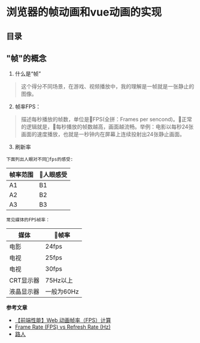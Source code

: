 # 浏览器的帧动画和vue动画的实现

## 目录


## "帧"的概念

1. 什么是“帧”
> 这个得分不同场景，在游戏、视频播放中，我的理解是一帧就是一张静止的图像。

2. 帧率FPS：
> 描述每秒播放的帧数，单位是FPS(全拼：Frames per sencond)。正常的逻辑就是，每秒播放的帧数越高，画面越流畅。举例：电影以每秒24张画面的速度播放，也就是一秒钟内在屏幕上连续投射出24张静止画面。

3. 刷新率
> 



`下面列出人眼对不同fps的感受: `

帧率范围 | 人眼感受 |
---------|----------|
 A1 | B1 | 
 A2 | B2 | 
 A3 | B3 |

`常见媒体的FPS帧率：`

媒体 | 帧率 |
---------|----------|
 电影 | 24fps | 
 电视 | 25fps | 
 电视 | 30fps |
 CRT显示器 | 75Hz以上 |
 液晶显示器 | 一般为60Hz |








**参考文章**
- [【前端性能】Web 动画帧率（FPS）计算](https://www.cnblogs.com/coco1s/p/8029582.html)
- [Frame Rate (FPS) vs Refresh Rate (Hz)](https://www.avadirect.com/blog/frame-rate-fps-vs-hz-refresh-rate/)
- [路人](https://zhidao.baidu.com/question/90238623.html)

